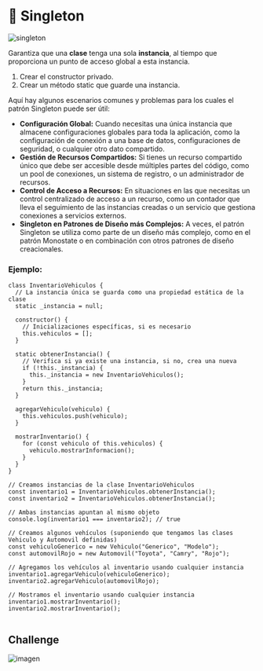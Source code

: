 # 📌 Singleton

![singleton](https://upload.wikimedia.org/wikipedia/commons/thumb/f/fb/Singleton_UML_class_diagram.svg/1200px-Singleton_UML_class_diagram.svg.png)

Garantiza que una **clase** tenga una sola **instancia**, al tiempo que proporciona un punto de acceso global a esta instancia. 


1. Crear el constructor privado.
2. Crear un método static que guarde una instancia. 

Aquí hay algunos escenarios comunes y problemas para los cuales el patrón Singleton puede ser útil:

* **Configuración Global:** Cuando necesitas una única instancia que almacene configuraciones globales para toda la aplicación, como la configuración de conexión a una base de datos, configuraciones de seguridad, o cualquier otro dato compartido.
* **Gestión de Recursos Compartidos:** Si tienes un recurso compartido único que debe ser accesible desde múltiples partes del código, como un pool de conexiones, un sistema de registro, o un administrador de recursos.
* **Control de Acceso a Recursos:** En situaciones en las que necesitas un control centralizado de acceso a un recurso, como un contador que lleva el seguimiento de las instancias creadas o un servicio que gestiona conexiones a servicios externos.
* **Singleton en Patrones de Diseño más Complejos:** A veces, el patrón Singleton se utiliza como parte de un diseño más complejo, como en el patrón Monostate o en combinación con otros patrones de diseño creacionales.

### Ejemplo:

```shell
class InventarioVehiculos {
  // La instancia única se guarda como una propiedad estática de la clase
  static _instancia = null;

  constructor() {
    // Inicializaciones específicas, si es necesario
    this.vehiculos = [];
  }

  static obtenerInstancia() {
    // Verifica si ya existe una instancia, si no, crea una nueva
    if (!this._instancia) {
      this._instancia = new InventarioVehiculos();
    }
    return this._instancia;
  }

  agregarVehiculo(vehiculo) {
    this.vehiculos.push(vehiculo);
  }

  mostrarInventario() {
    for (const vehiculo of this.vehiculos) {
      vehiculo.mostrarInformacion();
    }
  }
}

// Creamos instancias de la clase InventarioVehiculos
const inventario1 = InventarioVehiculos.obtenerInstancia();
const inventario2 = InventarioVehiculos.obtenerInstancia();

// Ambas instancias apuntan al mismo objeto
console.log(inventario1 === inventario2); // true

// Creamos algunos vehículos (suponiendo que tengamos las clases Vehiculo y Automovil definidas)
const vehiculoGenerico = new Vehiculo("Generico", "Modelo");
const automovilRojo = new Automovil("Toyota", "Camry", "Rojo");

// Agregamos los vehículos al inventario usando cualquier instancia
inventario1.agregarVehiculo(vehiculoGenerico);
inventario2.agregarVehiculo(automovilRojo);

// Mostramos el inventario usando cualquier instancia
inventario1.mostrarInventario();
inventario2.mostrarInventario();


```

## Challenge

![imagen](https://static.platzi.com/media/public/uploads/reto-singleton_7ff63b28-b778-47c5-a14e-5801196dd586.png)